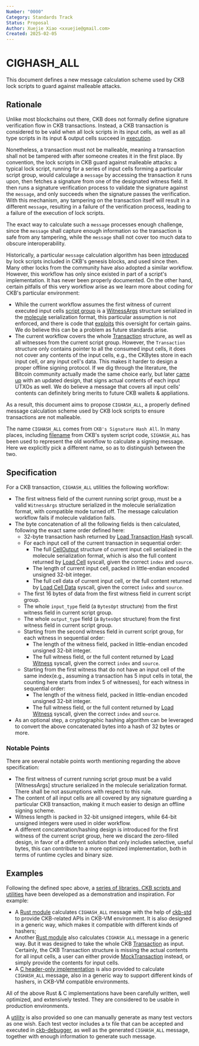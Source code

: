 ```yaml
---
Number: "0000"
Category: Standards Track
Status: Proposal
Author: Xuejie Xiao <xxuejie@gmail.com>
Created: 2025-02-05
---
```


# CIGHASH_ALL

This document defines a new message calculation scheme used by CKB lock scripts to guard against malleable attacks.

## Rationale

Unlike most blockchains out there, CKB does not formally define signature verification flow in CKB transactions. Instead, a CKB transaction is considered to be valid when all lock scripts in its input cells, as well as all type scripts in its input & output cells succeed in [execution](https://github.com/nervosnetwork/rfcs/blob/master/rfcs/0003-ckb-vm/0003-ckb-vm.md).

Nonetheless, a transaction must not be malleable, meaning a transaction shall not be tampered with after someone creates it in the first place. By convention, the lock scripts in CKB guard against malleable attacks: a typical lock script, running for a series of input cells forming a particular script group, would calculage a `message` by accessing the transaction it runs upon, then fetches a signature from one of the designated witness field. It then runs a signature verification process to validate the signature against the `message`, and only succeeds when the signature passes the verification. With this mechanism, any tampering on the transaction itself will result in a different `message`, resulting in a failure of the verification process, leading to a failure of the execution of lock scripts.

The exact way to calculate such a `message` processes enough challenge, since the `message` shall capture enough information so the transaction is safe from any tampering, while the `message` shall not cover too much data to obscure interoperability.

Historically, a particular `message` calculation algorithm has been [introduced](https://github.com/nervosnetwork/ckb-system-scripts/blob/934166406fafb33e299f5688a904cadb99b7d518/c/secp256k1_blake160_sighash_all.c#L149-L219) by lock scripts included in CKB's genesis blocks, and used since then. Many other locks from the community have also adopted a similar workflow. However, this workflow has only since existed in part of a script's implementation. It has never been properly documented. On the other hand, certain pitfalls of this very workflow arise as we learn more about coding for CKB's particular environment:

* While the current workflow assumes the first witness of current executed input cells [script group](https://github.com/nervosnetwork/rfcs/blob/master/rfcs/0022-transaction-structure/0022-transaction-structure.md) is a [WitnessArgs](https://github.com/nervosnetwork/ckb/blob/a6733e6af5bb0da7e34fb99ddf98b03054fa9d4a/util/types/schemas/blockchain.mol#L104-L108) structure serialized in the [molecule](https://github.com/nervosnetwork/rfcs/blob/master/rfcs/0008-serialization/0008-serialization.md) serialization format, this particular assumption is not enforced, and there is code that [exploits](https://github.com/cryptape/quantum-resistant-lock-script/blob/22de5369b60b1e59bb698927c143d9efbe8527a9/c/ckb-sphincsplus-lock.c#L67-L80) this oversight for certain gains. We do believe this can be a problem as future standards arise.
* The current workflow covers the whole [Transaction](https://github.com/nervosnetwork/rfcs/blob/master/rfcs/0022-transaction-structure/0022-transaction-structure.md) structure, as well as all witnesses from the current script group. However, the `Transaction` structure only contains pointer to all the consumed input cells, it does not cover any contents of the input cells, e.g., the CKBytes store in each input cell, or any input cell's data. This makes it harder to design a proper offline signing protocol. If we dig through the literature, the Bitcoin community actually made the same choice early, but later [came up](https://en.bitcoin.it/wiki/BIP_0143) with an updated design, that signs actual contents of each input UTXOs as well. We do believe a message that covers all input cells' contents can definitely bring merits to future CKB wallets & appliations.

As a result, this document aims to propose `CIGHASH_ALL`, a properly defined message calculation scheme used by CKB lock scripts to ensure transactions are not malleable.

The name `CIGHASH_ALL` comes from `CKB's Signature Hash All`. In many places, including [filename](https://github.com/nervosnetwork/ckb-system-scripts/blob/master/c/secp256k1_blake160_sighash_all.c) from CKB's system script code, `SIGHASH_ALL` has been used to represent the old workflow to calculate a signing message. Here we explicitly pick a different name, so as to distinguish between the two.

## Specification

For a CKB transaction, `CIGHASH_ALL` utilities the following workflow:

* The first witness field of the current running script group, must be a valid `WitnessArgs` structure serialized in the molecule serialization format, with compatible mode turned off. The message calculation workflow fails if molecule validation fails.
* The byte concatenation of all the following fields is then calculated, following the exact same order defined here:
    + 32-byte transaction hash returned by [Load Transaction Hash](https://github.com/nervosnetwork/rfcs/blob/bd5d3ff73969bdd2571f804260a538781b45e996/rfcs/0009-vm-syscalls/0009-vm-syscalls.md#load-transaction-hash) syscall.
    + For each input cell of the current transaction in sequential order:
        * The full [CellOutput](https://github.com/nervosnetwork/ckb/blob/a6733e6af5bb0da7e34fb99ddf98b03054fa9d4a/util/types/schemas/blockchain.mol#L44-L48) structure of current input cell serialized in the molecule serialization format, which is also the full content returned by [Load Cell](https://github.com/nervosnetwork/rfcs/blob/bd5d3ff73969bdd2571f804260a538781b45e996/rfcs/0009-vm-syscalls/0009-vm-syscalls.md#load-cell) syscall, given the correct `index` and `source`.
        * The length of current input cell, packed in little-endian encoded unsigned 32-bit integer.
        * The full cell data of current input cell, or the full content returned by [Load Cell Data](https://github.com/nervosnetwork/rfcs/blob/bd5d3ff73969bdd2571f804260a538781b45e996/rfcs/0009-vm-syscalls/0009-vm-syscalls.md#load-cell-data) syscall, given the correct `index` and `source`.
    + The first 16 bytes of data from the first witness field in current script group.
    + The whole `input_type` field (a `BytesOpt` structure) from the first witness field in current script group.
    + The whole `output_type` field (a `BytesOpt` structure) from the first witness field in current script group.
    + Starting from the second witness field in current script group, for each witness in sequential order:
        * The length of the witness field, packed in little-endian encoded unsigned 32-bit integer.
        * The full witness field, or the full content returned by [Load Witness](https://github.com/nervosnetwork/rfcs/blob/bd5d3ff73969bdd2571f804260a538781b45e996/rfcs/0009-vm-syscalls/0009-vm-syscalls.md#load-witness) syscall, given the correct `index` and `source`.
    + Starting from the first witness that do not have an input cell of the same index(e.g., assuming a transaction has 5 input cells in total, the counting here starts from index 5 of witnesses), for each witness in sequential order:
        * The length of the witness field, packed in little-endian encoded unsigned 32-bit integer.
        * The full witness field, or the full content returned by [Load Witness](https://github.com/nervosnetwork/rfcs/blob/bd5d3ff73969bdd2571f804260a538781b45e996/rfcs/0009-vm-syscalls/0009-vm-syscalls.md#load-witness) syscall, given the correct `index` and `source`.
* As an optional step, a cryptographic hashing algorithm can be leveraged to convert the above concatenated bytes into a hash of 32 bytes or more.

### Notable Points

There are several notable points worth mentioning regarding the above specification:

* The first witness of current running script group must be a valid [WitnessArgs] structure serialized in the molecule serialization format. There shall be not assumptions with respect to this rule.
* The content of all input cells are all covered by any signature guarding a particular CKB transaction, making it much easier to design an offline signing scheme.
* Witness length is packed in 32-bit unsigned integers, while 64-bit unsigned integers were used in older workflow.
* A different concatenation/hashing design is introduced for the first witness of the current script group, here we discard the zero-filled design, in favor of a different solution that only includes selective, useful bytes, this can contribute to a more optimized implementation, both in terms of runtime cycles and binary size.

## Examples

Following the defined spec above, a [series of libraries, CKB scripts and utilities](https://github.com/xxuejie/cighash-all-test-vector-utils) have been developed as a demonstration and inspiration. For example:

* A [Rust module](https://github.com/xxuejie/cighash-all-test-vector-utils/blob/c500a3dd8dd2b8e245527133709bc48d6e67d694/crates/cighash-all-utils/src/cighash_all_in_ckb_vm.rs) calculates `CIGHASH_ALL` message with the help of [ckb-std](https://docs.rs/ckb-std/latest/ckb_std/) to provide CKB-related APIs in CKB-VM environment. It is also designed in a generic way, which makes it compatible with different kinds of hashers;
* Another [Rust module](https://github.com/xxuejie/cighash-all-test-vector-utils/blob/c500a3dd8dd2b8e245527133709bc48d6e67d694/crates/cighash-all-utils/src/cighash_all_from_mock_tx.rs) also calculates `CIGHASH_ALL` message in a generic way. But it was designed to take the whole CKB [Transaction](https://docs.rs/ckb-gen-types/0.119.0/ckb_gen_types/packed/struct.Transaction.html) as input. Certainly, the CKB Transaction structure is missing the actual contents for all input cells, a user can either provide [MockTransaction](https://docs.rs/ckb-mock-tx-types/latest/ckb_mock_tx_types/struct.MockTransaction.html) instead, or simply provide the contents for input cells.
* A [C header-only implementation](https://github.com/xxuejie/cighash-all-test-vector-utils/blob/c500a3dd8dd2b8e245527133709bc48d6e67d694/contracts/c-assert-cighash/cighash_all.h) is also provided to calculate `CIGHASH_ALL` message, also in a generic way to support different kinds of hashers, in CKB-VM compatible environments.

All of the above Rust & C implementations have been carefully written, well optimized, and extensively tested. They are considered to be usable in production environments.

A [utility](https://github.com/xxuejie/cighash-all-test-vector-utils/tree/main/crates/native-test-vector-generator) is also provided so one can manually generate as many test vectors as one wish. Each test vector includes a tx file that can be accepted and executed in [ckb-debugger](https://github.com/nervosnetwork/ckb-standalone-debugger), as well as the generated `CIGHASH_ALL` message, together with enough information to generate such message.
